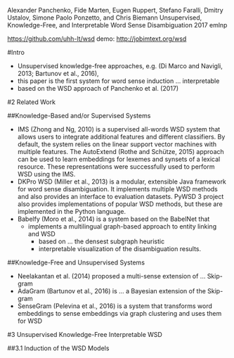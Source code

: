 Alexander Panchenko, Fide Marten, Eugen Ruppert, Stefano Faralli, Dmitry
  Ustalov, Simone Paolo Ponzetto, and Chris Biemann
Unsupervised, Knowledge-Free, and Interpretable Word Sense Disambiguation
2017 emlnp

https://github.com/uhh-lt/wsd
demo: http://jobimtext.org/wsd

#Intro

* Unsupervised knowledge-free approaches, e.g. 
  (Di Marco and Navigli, 2013; Bartunov et al., 2016), 
* this paper is the first system for word sense induction ... interpretable 
* based on the WSD approach of Panchenko et al. (2017)

#2 Related Work

##Knowledge-Based and/or Supervised Systems

* IMS (Zhong and Ng, 2010) is a supervised all-words WSD system that allows
  users to integrate additional features and different classifiers. By default,
  the system relies on the linear support vector machines with multiple
  features. The AutoExtend (Rothe and Schütze, 2015) approach can be used to
  learn embeddings for lexemes and synsets of a lexical resource. These
  representations were successfully used to perform WSD using the IMS.
* DKPro WSD (Miller et al., 2013) is a modular, extensible Java framework for
  word sense disambiguation. It implements multiple WSD methods and also
  provides an interface to evaluation datasets. PyWSD 3 project also provides
  implementations of popular WSD methods, but these are implemented in the
  Python language.
* Babelfy (Moro et al., 2014) is a system based on the BabelNet that 
  * implements a multilingual graph-based approach to entity linking and WSD
    * based on ... the densest subgraph heuristic
    * interpretable visualization of the disambiguation results.

##Knowledge-Free and Unsupervised Systems

* Neelakantan et al. (2014) proposed a multi-sense extension of ... Skip-gram
* AdaGram (Bartunov et al., 2016) is ...  a Bayesian extension of the Skip-gram
* SenseGram (Pelevina et al., 2016) is a system that transforms word embeddings
  to sense embeddings via graph clustering and uses them for WSD

#3 Unsupervised Knowledge-Free Interpretable WSD

##3.1 Induction of the WSD Models
